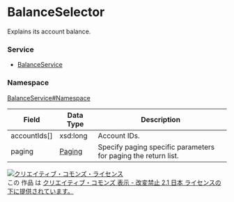# BalanceSelector
Explains its account balance.
### Service
+ [BalanceService](../../services/BalanceService.md)

### Namespace
[BalanceService#Namespace](../../services/BalanceService.md#namespace)

| Field | Data Type | Description | 
|---|---|---|
| accountIds[]| xsd:long| Account IDs. |
| paging| <a href="../Common/Paging.md">Paging</a>| Specify paging specific parameters for paging the return list. |

<a rel="license" href="http://creativecommons.org/licenses/by-nd/2.1/jp/"><img alt="クリエイティブ・コモンズ・ライセンス" style="border-width:0" src="https://i.creativecommons.org/l/by-nd/2.1/jp/88x31.png" /></a><br />この 作品 は <a rel="license" href="http://creativecommons.org/licenses/by-nd/2.1/jp/">クリエイティブ・コモンズ 表示 - 改変禁止 2.1 日本 ライセンスの下に提供されています。</a>
